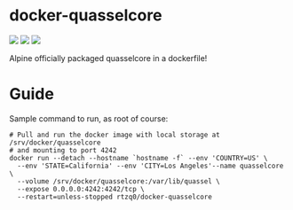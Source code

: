 # docker-quasselcore
 [![](https://images.microbadger.com/badges/image/rtzq0/docker-quasselcore.svg)](https://microbadger.com/images/rtzq0/docker-quasselcore "Get your own image badge on microbadger.com")
 [![](https://images.microbadger.com/badges/version/rtzq0/docker-quasselcore.svg)](https://microbadger.com/images/rtzq0/docker-quasselcore "Get your own version badge on microbadger.com")
 [![](https://images.microbadger.com/badges/commit/rtzq0/docker-quasselcore.svg)](https://microbadger.com/images/rtzq0/docker-quasselcore "Get your own commit badge on microbadger.com") 

Alpine officially packaged quasselcore in a dockerfile!

# Guide

Sample command to run, as root of course:

```shell
# Pull and run the docker image with local storage at /srv/docker/quasselcore
# and mounting to port 4242
docker run --detach --hostname `hostname -f` --env 'COUNTRY=US' \
  --env 'STATE=California' --env 'CITY=Los Angeles'--name quasselcore \
  --volume /srv/docker/quasselcore:/var/lib/quassel \
  --expose 0.0.0.0:4242:4242/tcp \
  --restart=unless-stopped rtzq0/docker-quasselcore
```

